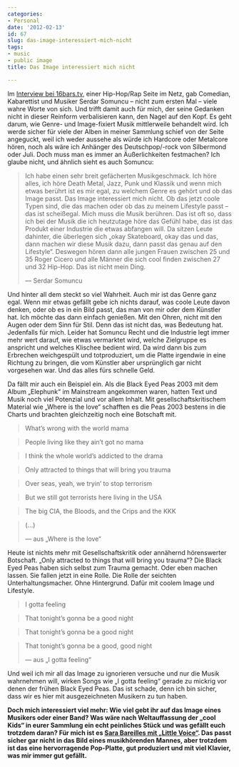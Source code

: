 ```yaml
---
categories:
- Personal
date: '2012-02-13'
id: 67
slug: das-image-interessiert-mich-nicht
tags:
- music
- public image
title: Das Image interessiert mich nicht

---
```


Im <a href="http://www.youtube.com/watch?feature=player_embedded&#038;v=W2z4EhDXbmc#t=910s" target="_blank">Interview bei 16bars.tv</a>, einer Hip-Hop/Rap Seite im Netz, gab Comedian, Kabarettist und Musiker Serdar Somuncu – nicht zum ersten Mal – viele wahre Worte von sich. Und trifft damit auch für mich, der seine Gedanken nicht in dieser Reinform verbalisieren kann, den Nagel auf den Kopf. Es geht darum, wie Genre- und Image-fixiert Musik mittlerweile behandelt wird. Ich werde sicher für viele der Alben in meiner Sammlung schief von der Seite angeguckt, weil ich weder aussehe als würde ich Hardcore oder Metalcore hören, noch als wäre ich Anhänger des Deutschpop/-rock von Silbermond oder Juli. Doch muss man es immer an Äußerlichkeiten festmachen? Ich glaube nicht, und ähnlich sieht es auch Somuncu:

<!--more-->

> Ich habe einen sehr breit gefächerten Musikgeschmack. Ich höre alles, ich höre Death Metal, Jazz, Punk und Klassik und wenn mich etwas berührt ist es mir egal, zu welchem Genre es gehört und ob das Image passt. Das Image interessiert mich nicht. Ob das jetzt coole Typen sind, die das machen oder ob das zu meinem Lifestyle passt – das ist scheißegal. Mich muss die Musik berühren. Das ist oft so, dass ich bei der Musik die ich heutzutage höre das Gefühl habe, das ist das Produkt einer Industrie die etwas abfangen will. Da sitzen Leute dahinter, die überlegen sich „okay Skateboard, okay das und das, dann machen wir diese Musik dazu, dann passt das genau auf den Lifestyle“. Deswegen hören dann alle jungen Frauen zwischen 25 und 35 Roger Cicero und alle Männer die sich cool finden zwischen 27 und 32 Hip-Hop. Das ist nicht mein Ding.
>
> — Serdar Somuncu

Und hinter all dem steckt so viel Wahrheit. Auch mir ist das Genre ganz egal. Wenn mir etwas gefällt gebe ich nichts darauf, was coole Leute davon denken, oder ob es in ein Bild passt, das man von mir oder dem Künstler hat. Ich möchte das dann einfach genießen. Mit den Ohren, nicht mit den Augen oder dem Sinn für Stil. Denn das ist nicht das, was Bedeutung hat. Jedenfalls für mich. Leider hat Somuncu Recht und die Industrie legt immer mehr wert darauf, wie etwas vermarktet wird, welche Zielgruppe es anspricht und welches Klischee bedient wird. Da wird dann bis zum Erbrechen weichgespült und totproduziert, um die Platte irgendwie in eine Richtung zu bringen, die vom Künstler aber ursprünglich gar nicht vorgesehen war. Und das alles fürs schnelle Geld.

Da fällt mir auch ein Beispiel ein. Als die Black Eyed Peas 2003 mit dem Album „Elephunk“ im Mainstream angekommen waren, hatten Text und Musik noch viel Potenzial und vor allem Inhalt. Mit gesellschaftskritischem Material wie „Where is the love“ schafften es die Peas 2003 bestens in die Charts und brachten gleichzeitig noch eine Botschaft mit.

> What&#8217;s wrong with the world mama

> People living like they ain&#8217;t got no mama

> I think the whole world&#8217;s addicted to the drama

> Only attracted to things that will bring you trauma

> Over seas, yeah, we tryin&#8217; to stop terrorism

> But we still got terrorists here living in the USA

> The big CIA, the Bloods, and the Crips and the KKK

> (…)
>
> — aus „Where is the love“

Heute ist nichts mehr mit Gesellschaftskritik oder annähernd hörenswerter Botschaft. „Only attracted to things that will bring you trauma“? Die Black Eyed Peas haben sich selbst zum Trauma gemacht. Oder eben machen lassen. Sie fallen jetzt in eine Rolle. Die Rolle der seichten Unterhaltungsmacher. Ohne Hintergrund. Dafür mit coolem Image und Lifestyle.

> I gotta feeling

> That tonight&#8217;s gonna be a good night

> That tonight&#8217;s gonna be a good night

> That tonight&#8217;s gonna be a good, good night
>
> — aus „I gotta feeling“

Und weil ich mir all das Image zu ignorieren versuche und nur die Musik wahrnehmen will, wirken Songs wie „I gotta feeling“ gerade zu mickrig vor denen der frühen Black Eyed Peas. Das ist schade, denn ich bin sicher, dass wir es hier mit ausgezeichneten Musikern zu tun haben.

**Doch mich interessiert viel mehr: Wie viel gebt ihr auf das Image eines Musikers oder einer Band? Was wäre nach Weltauffassung der „cool Kids“ in eurer Sammlung ein echt peinliches Stück und was gefällt euch trotzdem daran? Für mich ist es <a href="http://www.amazon.de/gp/product/B0017YZII2/ref=as_li_ss_tl?ie=UTF8&#038;tag=janwillhaus-21&#038;linkCode=as2&#038;camp=1638&#038;creative=19454&#038;creativeASIN=B0017YZII2" target="_blank">Sara Bareilles mit „Little Voice“</a>. Das passt sicher gar nicht in das Bild eines musikhörenden Mannes, aber trotzdem ist das eine hervorragende Pop-Platte, gut produziert und mit viel Klavier, was mir immer gut gefällt.**